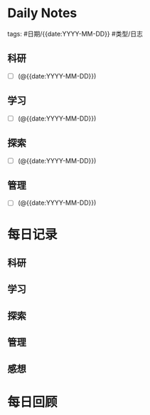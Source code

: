 

# Daily Notes


tags: #日期/{{date:YYYY-MM-DD}} #类型/日志 


## 科研

- [ ] (@{{date:YYYY-MM-DD}})


## 学习

- [ ] (@{{date:YYYY-MM-DD}})


## 探索

- [ ] (@{{date:YYYY-MM-DD}})


## 管理

- [ ] (@{{date:YYYY-MM-DD}})



# 每日记录

## 科研


## 学习


## 探索



## 管理



## 感想




# 每日回顾



